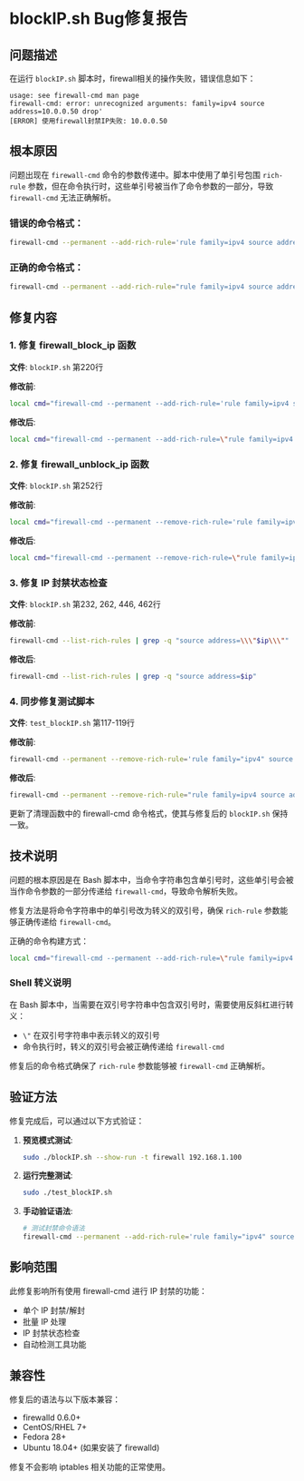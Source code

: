 # blockIP.sh Bug修复报告

## 问题描述

在运行 `blockIP.sh` 脚本时，firewall相关的操作失败，错误信息如下：

```
usage: see firewall-cmd man page
firewall-cmd: error: unrecognized arguments: family=ipv4 source address=10.0.0.50 drop'
[ERROR] 使用firewall封禁IP失败: 10.0.0.50
```

## 根本原因

问题出现在 `firewall-cmd` 命令的参数传递中。脚本中使用了单引号包围 `rich-rule` 参数，但在命令执行时，这些单引号被当作了命令参数的一部分，导致 `firewall-cmd` 无法正确解析。

### 错误的命令格式：
```bash
firewall-cmd --permanent --add-rich-rule='rule family=ipv4 source address=$ip drop'
```

### 正确的命令格式：
```bash
firewall-cmd --permanent --add-rich-rule="rule family=ipv4 source address=$ip drop"
```

## 修复内容

### 1. 修复 firewall_block_ip 函数

**文件**: `blockIP.sh` 第220行

**修改前**:
```bash
local cmd="firewall-cmd --permanent --add-rich-rule='rule family=ipv4 source address=$ip drop'"
```

**修改后**:
```bash
local cmd="firewall-cmd --permanent --add-rich-rule=\"rule family=ipv4 source address=$ip drop\""
```

### 2. 修复 firewall_unblock_ip 函数

**文件**: `blockIP.sh` 第252行

**修改前**:
```bash
local cmd="firewall-cmd --permanent --remove-rich-rule='rule family=ipv4 source address=$ip drop'"
```

**修改后**:
```bash
local cmd="firewall-cmd --permanent --remove-rich-rule=\"rule family=ipv4 source address=$ip drop\""
```

### 3. 修复 IP 封禁状态检查

**文件**: `blockIP.sh` 第232, 262, 446, 462行

**修改前**:
```bash
firewall-cmd --list-rich-rules | grep -q "source address=\\\"$ip\\\""
```

**修改后**:
```bash
firewall-cmd --list-rich-rules | grep -q "source address=$ip"
```

### 4. 同步修复测试脚本

**文件**: `test_blockIP.sh` 第117-119行

**修改前**:
```bash
firewall-cmd --permanent --remove-rich-rule='rule family="ipv4" source address="$TEST_IP" drop'
```

**修改后**:
```bash
firewall-cmd --permanent --remove-rich-rule="rule family=ipv4 source address=$TEST_IP drop"
```

更新了清理函数中的 firewall-cmd 命令格式，使其与修复后的 `blockIP.sh` 保持一致。

## 技术说明

问题的根本原因是在 Bash 脚本中，当命令字符串包含单引号时，这些单引号会被当作命令参数的一部分传递给 `firewall-cmd`，导致命令解析失败。

修复方法是将命令字符串中的单引号改为转义的双引号，确保 `rich-rule` 参数能够正确传递给 `firewall-cmd`。

正确的命令构建方式：
```bash
local cmd="firewall-cmd --permanent --add-rich-rule=\"rule family=ipv4 source address=$ip drop\""
```

### Shell 转义说明

在 Bash 脚本中，当需要在双引号字符串中包含双引号时，需要使用反斜杠进行转义：
- `\"` 在双引号字符串中表示转义的双引号
- 命令执行时，转义的双引号会被正确传递给 `firewall-cmd`

修复后的命令格式确保了 `rich-rule` 参数能够被 `firewall-cmd` 正确解析。

## 验证方法

修复完成后，可以通过以下方式验证：

1. **预览模式测试**:
   ```bash
   sudo ./blockIP.sh --show-run -t firewall 192.168.1.100
   ```

2. **运行完整测试**:
   ```bash
   sudo ./test_blockIP.sh
   ```

3. **手动验证语法**:
   ```bash
   # 测试封禁命令语法
   firewall-cmd --permanent --add-rich-rule='rule family="ipv4" source address="192.168.1.100" drop' --dry-run
   ```

## 影响范围

此修复影响所有使用 firewall-cmd 进行 IP 封禁的功能：
- 单个 IP 封禁/解封
- 批量 IP 处理
- IP 封禁状态检查
- 自动检测工具功能

## 兼容性

修复后的语法与以下版本兼容：
- firewalld 0.6.0+
- CentOS/RHEL 7+
- Fedora 28+
- Ubuntu 18.04+ (如果安装了 firewalld)

修复不会影响 iptables 相关功能的正常使用。
